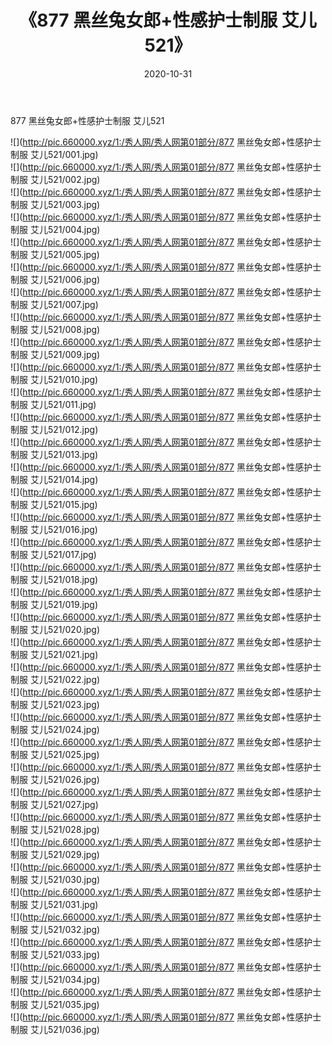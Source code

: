 ﻿---
layout: post
title:  《877 黑丝兔女郎+性感护士制服 艾儿521》
date:   2020-10-31
img: http://pic.660000.xyz/1:/秀人网/秀人网第01部分/877 黑丝兔女郎+性感护士制服 艾儿521/000.jpg
categories: [美女, 清纯, 唯美]
---

877 黑丝兔女郎+性感护士制服 艾儿521

  ![](http://pic.660000.xyz/1:/秀人网/秀人网第01部分/877 黑丝兔女郎+性感护士制服 艾儿521/001.jpg) <br> ![](http://pic.660000.xyz/1:/秀人网/秀人网第01部分/877 黑丝兔女郎+性感护士制服 艾儿521/002.jpg) <br> ![](http://pic.660000.xyz/1:/秀人网/秀人网第01部分/877 黑丝兔女郎+性感护士制服 艾儿521/003.jpg) <br> ![](http://pic.660000.xyz/1:/秀人网/秀人网第01部分/877 黑丝兔女郎+性感护士制服 艾儿521/004.jpg) <br> ![](http://pic.660000.xyz/1:/秀人网/秀人网第01部分/877 黑丝兔女郎+性感护士制服 艾儿521/005.jpg) <br> ![](http://pic.660000.xyz/1:/秀人网/秀人网第01部分/877 黑丝兔女郎+性感护士制服 艾儿521/006.jpg) <br> ![](http://pic.660000.xyz/1:/秀人网/秀人网第01部分/877 黑丝兔女郎+性感护士制服 艾儿521/007.jpg) <br> ![](http://pic.660000.xyz/1:/秀人网/秀人网第01部分/877 黑丝兔女郎+性感护士制服 艾儿521/008.jpg) <br> ![](http://pic.660000.xyz/1:/秀人网/秀人网第01部分/877 黑丝兔女郎+性感护士制服 艾儿521/009.jpg) <br> ![](http://pic.660000.xyz/1:/秀人网/秀人网第01部分/877 黑丝兔女郎+性感护士制服 艾儿521/010.jpg) <br> ![](http://pic.660000.xyz/1:/秀人网/秀人网第01部分/877 黑丝兔女郎+性感护士制服 艾儿521/011.jpg) <br> ![](http://pic.660000.xyz/1:/秀人网/秀人网第01部分/877 黑丝兔女郎+性感护士制服 艾儿521/012.jpg) <br> ![](http://pic.660000.xyz/1:/秀人网/秀人网第01部分/877 黑丝兔女郎+性感护士制服 艾儿521/013.jpg) <br> ![](http://pic.660000.xyz/1:/秀人网/秀人网第01部分/877 黑丝兔女郎+性感护士制服 艾儿521/014.jpg) <br> ![](http://pic.660000.xyz/1:/秀人网/秀人网第01部分/877 黑丝兔女郎+性感护士制服 艾儿521/015.jpg) <br> ![](http://pic.660000.xyz/1:/秀人网/秀人网第01部分/877 黑丝兔女郎+性感护士制服 艾儿521/016.jpg) <br> ![](http://pic.660000.xyz/1:/秀人网/秀人网第01部分/877 黑丝兔女郎+性感护士制服 艾儿521/017.jpg) <br> ![](http://pic.660000.xyz/1:/秀人网/秀人网第01部分/877 黑丝兔女郎+性感护士制服 艾儿521/018.jpg) <br> ![](http://pic.660000.xyz/1:/秀人网/秀人网第01部分/877 黑丝兔女郎+性感护士制服 艾儿521/019.jpg) <br> ![](http://pic.660000.xyz/1:/秀人网/秀人网第01部分/877 黑丝兔女郎+性感护士制服 艾儿521/020.jpg) <br> ![](http://pic.660000.xyz/1:/秀人网/秀人网第01部分/877 黑丝兔女郎+性感护士制服 艾儿521/021.jpg) <br> ![](http://pic.660000.xyz/1:/秀人网/秀人网第01部分/877 黑丝兔女郎+性感护士制服 艾儿521/022.jpg) <br> ![](http://pic.660000.xyz/1:/秀人网/秀人网第01部分/877 黑丝兔女郎+性感护士制服 艾儿521/023.jpg) <br> ![](http://pic.660000.xyz/1:/秀人网/秀人网第01部分/877 黑丝兔女郎+性感护士制服 艾儿521/024.jpg) <br> ![](http://pic.660000.xyz/1:/秀人网/秀人网第01部分/877 黑丝兔女郎+性感护士制服 艾儿521/025.jpg) <br> ![](http://pic.660000.xyz/1:/秀人网/秀人网第01部分/877 黑丝兔女郎+性感护士制服 艾儿521/026.jpg) <br> ![](http://pic.660000.xyz/1:/秀人网/秀人网第01部分/877 黑丝兔女郎+性感护士制服 艾儿521/027.jpg) <br> ![](http://pic.660000.xyz/1:/秀人网/秀人网第01部分/877 黑丝兔女郎+性感护士制服 艾儿521/028.jpg) <br> ![](http://pic.660000.xyz/1:/秀人网/秀人网第01部分/877 黑丝兔女郎+性感护士制服 艾儿521/029.jpg) <br> ![](http://pic.660000.xyz/1:/秀人网/秀人网第01部分/877 黑丝兔女郎+性感护士制服 艾儿521/030.jpg) <br> ![](http://pic.660000.xyz/1:/秀人网/秀人网第01部分/877 黑丝兔女郎+性感护士制服 艾儿521/031.jpg) <br> ![](http://pic.660000.xyz/1:/秀人网/秀人网第01部分/877 黑丝兔女郎+性感护士制服 艾儿521/032.jpg) <br> ![](http://pic.660000.xyz/1:/秀人网/秀人网第01部分/877 黑丝兔女郎+性感护士制服 艾儿521/033.jpg) <br> ![](http://pic.660000.xyz/1:/秀人网/秀人网第01部分/877 黑丝兔女郎+性感护士制服 艾儿521/034.jpg) <br> ![](http://pic.660000.xyz/1:/秀人网/秀人网第01部分/877 黑丝兔女郎+性感护士制服 艾儿521/035.jpg) <br> ![](http://pic.660000.xyz/1:/秀人网/秀人网第01部分/877 黑丝兔女郎+性感护士制服 艾儿521/036.jpg) <br>